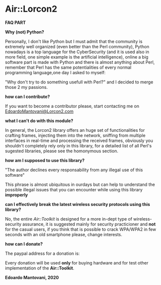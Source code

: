 Air::Lorcon2
============================================


**FAQ PART**

**Why (not) Python?**

Personally, I don't like Python but I must admit that the community is extremely well organized (even better than the Perl community),
Python nowadays is a top language for the CyberSecurity (and it is used also in more field, one simple example is the artificial intelligence), online a big software part is made with Python and there is almost anything about Perl, remember that Perl has the same potentialities of every normal programming language,one day I asked to myself:

"Why don't try to do something usefull with Perl?" and I decided to merge those 2 my passions.

**how can I contribute?**

If you want to become a contributor please, start contacting me on <EdoardoMantovani@Lorcon2.com>

**what I can't do with this module?**

In general, the Lorcon2 library offers an huge set of functionalities for crafting frames, injecting them into the network, sniffing from multiple interfaces in real-time and processing the received frames, obviously you shouldn't completely rely only in this library, for a detailed list of all Perl's sugested libraries, please see the homonymous section.

**how am I supposed to use this library?**

"The author declines every responsability from any illegal use of this software"

This phrase is almost ubiquitous in ourdays but can help to understand the possible illegal issues that you can encounter while using this library __improperly__ 

**can I effectively break the latest wireless security protocols using this library?**

No, the entire _Air::Toolkit_ is designed for a more in-dept type of wireless-security assurance, it is suggested mainly for security practicioner and **not** for the casual users, if you think that is possible to crack WPA/WPA2 in few seconds with an old smartphone please, change interests.

**how can I donate?**

The paypal address for a donation is:


Every donation will be used **only** for buying hardware and for test other implementation of the __Air::Toolkit__.



**Edoardo Mantovani, 2020**
